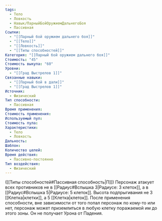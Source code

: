 ```yaml
---
tags:
  - Тело
  - Ловкость
  - Навык/ПарныйБойОружиемДальнегоБоя
  - Пассивная
Ссылки:
  - "[[Парный бой оружием дальнего боя]]"
  - "[[Тело]]"
  - "[[Ловкость]]"
  - "[[Типы способностей]]"
Категория: "[[Парный бой оружием дальнего боя]]"
Стоимость: "45"
Стоимость выкупа: "60"
Уровни:
  - "[[Град Выстрелов 1]]"
Связанные навыки:
  - "[[Парный бой в дали]]"
  - "[[Град Выстрелов 1]]"
Источник:
  - Физический
Тип способности:
  - Пассивная
Время применения: 
Стоимость применения: 
Используемый пул: 
Стоимость пула: 
Характеристики:
  - Тело
  - Ловкость
Дальность: 
Шаблон: 
Количество целей: 
Время действия:
  - Пассивно-постоянно
Тип воздействия:
  - Физический
---
```

([[Типы способностей#Пассивная способность|П]]) Персонаж атакует всех противников не в [[Радиус#Вспышка 3|Радиусе: 3 клеток]], а в [[Радиус#Вспышка 5|Радиусе: 5 клеток]]. 
Высота подпрыгивания не 3 [[Клетка|клетки]], а 5 [[Клетка|клеток]].
После применения способности, вне зависимости от того попал персонаж по кому-то или нет, персонаж может приземлиться в любую клетку поражаемой им до этого зоны. Он не получает Урона от Падения. 